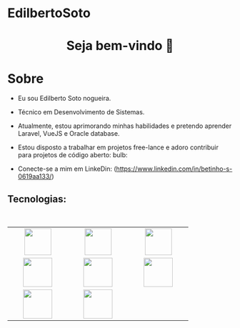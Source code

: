 # EdilbertoSoto

<h1 align = "center"> Seja bem-vindo 👋 </h1>

<h1>Sobre</h1>

* Eu sou Edilberto Soto nogueira.

* Técnico em Desenvolvimento de Sistemas.

* Atualmente, estou aprimorando minhas habilidades e pretendo aprender Laravel, VueJS e Oracle database.

* Estou disposto a trabalhar em projetos free-lance e adoro contribuir para projetos de código aberto: bulb:

* Conecte-se a mim em LinkeDin: (https://www.linkedin.com/in/betinho-s-0619aa133/)


## Tecnologias:

<br>
<table>
<tbody>
 <tr>
<td align = "center" width = "20%">
<span><b><center></center></b> </span> 
<img height = 60px src = "https://cdn.pixabay.com/photo/2017/08/05/11/16/logo-2582748_1280.png"> 
</td>

<td align = "center" width = "20%">
<span><b><center></center></b> </span> 
<img height = 60px src = "https://cdn.pixabay.com/photo/2017/08/05/11/16/logo-2582747_640.png"> 
</td>

<td align = "center" width = "20%">
<span><b><center></center></b> </span> 
<img height = 60px src = "https://getbootstrap.com/docs/5.0/assets/brand/bootstrap-social-logo.png"> 
</td>
</tr>

<tr>
<td align = "center" width = "20%">
<span><b><center></center></b> </span> 
<img height = 65px src = "https://upload.wikimedia.org/wikipedia/commons/thumb/9/99/Unofficial_JavaScript_logo_2.svg/1024px-Unofficial_JavaScript_logo_2.svg.png"> 
</td>

<td align = "center" width = "20%">
<span><b><center></center></b> </span> 
<img height = 65px src = "https://git-scm.com/images/logos/downloads/Git-Logo-2Color.png"> 
</td>

<td align = "center" width = "20%">
<span><b><center></center></b> </span> 
<img height = 65px src = "https://i0.wp.com/www.complexsql.com/wp-content/uploads/2017/01/sql-logo.jpg?ssl=1"> 
</td>
</tr>

<tr>
<td align = "center" width = "20%">
<span><b><center></center></b> </span> 
<img height = 65px src = "https://cdn4.iconfinder.com/data/icons/logos-and-brands/512/256_Php_logo-512.png"> 
</td>

<td align = "center" width = "20%">
<span><b><center></center></b> </span> 
<img height = 65px src = "https://secureservercdn.net/198.71.233.107/25l.a4e.myftpupload.com/wp-content/uploads/2020/06/6038586442907648-720x340.png"> 
</td>
</tr>

</tbody>
</table>

